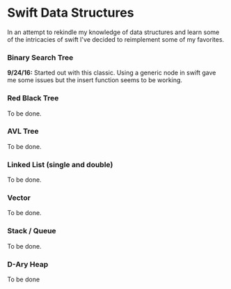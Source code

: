 # Swift Data Structures
In an attempt to rekindle my knowledge of data structures and learn some of the intricacies of swift I've decided to reimplement some of my favorites. 

### Binary Search Tree
**9/24/16:** Started out with this classic. Using a generic node in swift gave me some issues but the insert function seems to be working.

### Red Black Tree
To be done.

### AVL Tree
To be done.

### Linked List (single and double)
To be done.

### Vector
To be done.

### Stack / Queue
To be done.

### D-Ary Heap
To be done
